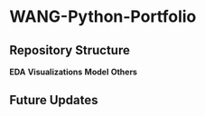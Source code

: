 # WANG-Python-Portfolio
## Repository Structure
**EDA**
**Visualizations**
**Model**
**Others**
## Future Updates
